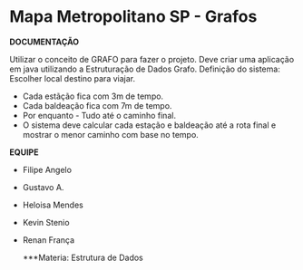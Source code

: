 # Mapa Metropolitano SP - Grafos

**DOCUMENTAÇÃO**

Utilizar o conceito de GRAFO para fazer o projeto. Deve criar uma aplicação em java utilizando a Estruturação de Dados Grafo.
Definição do sistema: Escolher local destino para viajar.

- Cada estãção fica com 3m de tempo.
- Cada baldeação fica com 7m de tempo.
- Por enquanto - Tudo até o caminho final.
- O sistema deve calcular cada estação e baldeação até a rota final e mostrar o menor caminho com base no tempo.

**EQUIPE**
- Filipe Angelo
- Gustavo A.
- Heloisa Mendes
- Kevin Stenio
- Renan França

  ***Materia: Estrutura de Dados
